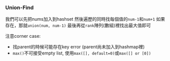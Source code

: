 ### Union-Find

我們可以先把nums加入到hashset
然後遍歷的同時找每個值的`num-1`和`num+1`
如果存在，那就`union(num, num-1)`
最後再從`rank`陣列(數組)裡找出最大值即可

注意corner case:
- 找parent的時候可能存在key error (parent尚未加入到hashmap裡)
- `max()`不可接受empty list, 使用`max([], default=0)`或`max([] or [0])`